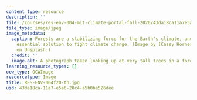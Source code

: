 ```yaml
---
content_type: resource
description: ''
file: /courses/res-env-004-mit-climate-portal-fall-2020/43da18ca11a7e5a620c4a5b0be526dee_RES-ENV-004f20-th.jpg
file_type: image/jpeg
image_metadata:
  caption: Forests are a stabilizing force for the Earth's climate, and remain an
    essential solution to fight climate change. (Image by [Casey Horner](https://unsplash.com/photos/4rDCa5hBlCs)
    on Unsplash.)
  credit: ''
  image-alt: A photograph taken looking up at very tall trees in a forest.
learning_resource_types: []
ocw_type: OCWImage
resourcetype: Image
title: RES-ENV-004f20-th.jpg
uid: 43da18ca-11a7-e5a6-20c4-a5b0be526dee
---
```

